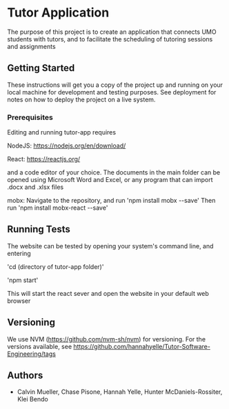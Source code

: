# Tutor Application

The purpose of this project is to create an application that connects UMO students with tutors, and to facilitate the scheduling of tutoring sessions and assignments


## Getting Started

These instructions will get you a copy of the project up and running on your local machine for development and testing purposes. See deployment for notes on how to deploy the project on a live system.

### Prerequisites

Editing and running tutor-app requires

NodeJS: https://nodejs.org/en/download/

React: https://reactjs.org/

and a code editor of your choice. The documents in the main folder can be opened using Microsoft Word and Excel, or any program that can import .docx and .xlsx files

mobx: 
Navigate to the repository, and run 'npm install mobx --save'
Then run 'npm install mobx-react --save'

## Running Tests

The website can be tested by opening your system's command line, and entering

'cd (directory of tutor-app folder)'

'npm start'

This will start the react sever and open the website in your default web browser

## Versioning

We use NVM (https://github.com/nvm-sh/nvm) for versioning. For the versions available, see https://github.com/hannahyelle/Tutor-Software-Engineering/tags

## Authors

* Calvin Mueller, Chase Pisone, Hannah Yelle, Hunter McDaniels-Rossiter, Klei Bendo